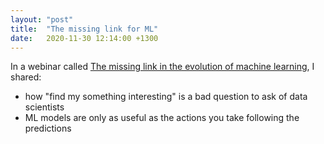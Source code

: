 ```yaml
---
layout: "post"
title:  "The missing link for ML"
date:   2020-11-30 12:14:00 +1300
---
```


In a webinar called [The missing link in the evolution of machine learning](https://www.jadeworld.com/resources/webinars/the-missing-link-in-the-evolution-of-machine-learning-on-demand), I shared:
- how "find my something interesting" is a bad question to ask of data scientists
- ML models are only as useful as the actions you take following the predictions
